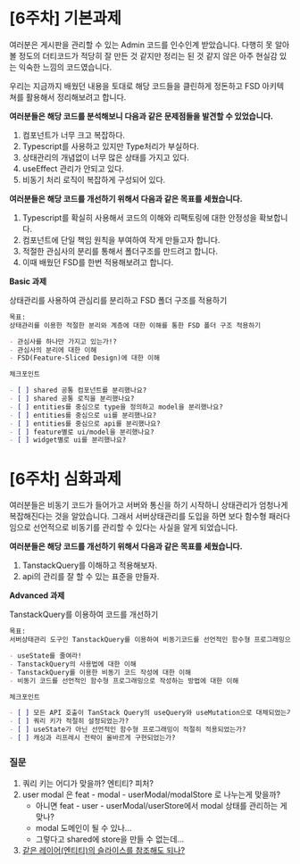 # [6주차] 기본과제

여러분은 게시판을 관리할 수 있는 Admin 코드를 인수인계 받았습니다. 다행히 못 알아볼 정도의 더티코드가 적당히 잘 만든 것 같지만 정리는 된 것 같지 않은 아주 현실감 있는 익숙한 느낌의 코드였습니다.

우리는 지금까지 배웠던 내용을 토대로 해당 코드들을 클린하게 정돈하고 FSD 아키텍쳐를 활용해서 정리해보려고 합니다.

**여러분들은 해당 코드를 분석해보니 다음과 같은 문제점들을 발견할 수 있었습니다.**

1. 컴포넌트가 너무 크고 복잡하다.
2. Typescript를 사용하고 있지만 Type처리가 부실하다.
3. 상태관리의 개념없이 너무 많은 상태를 가지고 있다.
4. useEffect 관리가 안되고 있다.
5. 비동기 처리 로직이 복잡하게 구성되어 있다.

**여러분들은 해당 코드를 개선하기 위해서 다음과 같은 목표를 세웠습니다.**

1. Typescript를 확실히 사용해서 코드의 이해와 리팩토링에 대한 안정성을 확보합니다.
2. 컴포넌트에 단일 책임 원칙을 부여하여 작게 만들고자 합니다.
3. 적절한 관심사의 분리를 통해서 폴더구조를 만드려고 합니다.
4. 이때 배웠던 FSD를 한번 적용해보려고 합니다.

**Basic 과제**

상태관리를 사용하여 관심리를 분리하고 FSD 폴더 구조를 적용하기

```markdown
목표:
상태관리를 이용한 적절한 분리와 계층에 대한 이해를 통한 FSD 폴더 구조 적용하기

- 관심사를 하나만 가지고 있는가!?
- 관심사의 분리에 대한 이해
- FSD(Feature-Sliced Design)에 대한 이해

체크포인트

- [ ] shared 공통 컴포넌트를 분리했나요?
- [ ] shared 공통 로직을 분리했나요?
- [ ] entities를 중심으로 type을 정의하고 model을 분리했나요?
- [ ] entities를 중심으로 ui를 분리했나요?
- [ ] entities를 중심으로 api를 분리했나요?
- [ ] feature별로 ui/model을 분리했나요?
- [ ] widget별로 ui를 분리했나요?
```

# [6주차] 심화과제

여러분들은 비동기 코드가 들어가고 서버와 통신을 하기 시작하니 상태관리가 엄청나게 복잡해진다는 것을 알았습니다. 그래서 서버상태관리를 도입을 하면 보다 함수형 패러다임으로 선언적으로 비동기를 관리할 수 있다는 사실을
알게 되었습니다.

**여러분들은 해당 코드를 개선하기 위해서 다음과 같은 목표를 세웠습니다.**

1. TanstackQuery를 이해하고 적용해보자.
2. api의 관리를 잘 할 수 있는 표준을 만들자.

**Advanced 과제**

TanstackQuery를 이용하여 코드를 개선하기

```markdown
목표:
서버상태관리 도구인 TanstackQuery를 이용하여 비동기코드를 선언적인 함수형 프로그래밍으로 작성하기

- useState를 줄여라!
- TanstackQuery의 사용법에 대한 이해
- TanstackQuery를 이용한 비동기 코드 작성에 대한 이해
- 비동기 코드를 선언적인 함수형 프로그래밍으로 작성하는 방법에 대한 이해

체크포인트

- [ ] 모든 API 호출이 TanStack Query의 useQuery와 useMutation으로 대체되었는가?
- [ ] 쿼리 키가 적절히 설정되었는가?
- [ ] useState가 아닌 선언적인 함수형 프로그래밍이 적절히 적용되었는가?
- [ ] 캐싱과 리프레시 전략이 올바르게 구현되었는가?

```

### 질문

1. 쿼리 키는 어디가 맞을까? 엔티티? 피처?
2. user modal 은 feat - modal - userModal/modalStore 로 나누는게 맞을까?
    - 아니면 feat - user - userModal/userStore에서 modal 상태를 관리하는 게 맞나?
    - modal 도메인이 될 수 있나...
    - 그렇다고 shared에 store을 만들 수 없는데...
3. [같은 레이어(엔티티)의 슬라이스를 참조해도 되나?](https://feature-sliced.design/docs/get-started/overview#slices)
